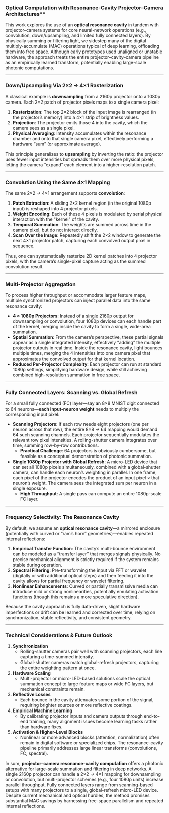 ### Optical Computation with Resonance-Cavity Projector–Camera Architectures**

This work explores the use of an **optical resonance cavity** in tandem with projector–camera systems for core neural-network operations (e.g., convolution, down/upsampling, and limited fully connected layers). By physically summing or filtering light, we sidestep many of the digital multiply-accumulate (MAC) operations typical of deep learning, offloading them into free space. Although early prototypes used unaligned or unstable hardware, the approach treats the entire projector–cavity–camera pipeline as an empirically learned transform, potentially enabling large-scale photonic computations.

---

### Down/Upsampling Via 2×2 → 4×1 Rasterization

A classical example is **downsampling** from a 2160p projector onto a 1080p camera. Each 2×2 patch of projector pixels maps to a single camera pixel:

1. **Rasterization**: The top 2×2 block of the input image is rearranged (in the projector’s memory) into a 4×1 strip of brightness values.  
2. **Projection**: The projector emits those 4 into the cavity, which the camera sees as a single pixel.  
3. **Physical Averaging**: Intensity accumulates within the resonance chamber and onto that single camera pixel, effectively performing a hardware “sum” (or approximate average).  

This principle generalizes to **upsampling** by inverting the ratio: the projector uses fewer input intensities but spreads them over more physical pixels, letting the camera “expand” each element into a higher-resolution patch.

---

### Convolution Using the Same 4×1 Mapping

The same 2×2 → 4×1 arrangement supports **convolution**:

1. **Patch Extraction**: A sliding 2×2 kernel region (in the original 1080p input) is reshaped into 4 projector pixels.  
2. **Weight Encoding**: Each of these 4 pixels is modulated by serial physical interaction with the "kernel" of the cavity.
3. **Temporal Summation**: The weights are summed across time in the camera pixel, but do not interact directly.
4. **Scan Over the Image**: Repeatedly shift the 2×2 window to generate the next 4×1 projector patch, capturing each convolved output pixel in sequence.

Thus, one can systematically rasterize 2D kernel patches into 4 projector pixels, with the camera’s single-pixel capture acting as the summed convolution result.

---

### Multi-Projector Aggregation

To process higher throughput or accommodate larger feature maps, multiple synchronized projectors can inject parallel data into the same resonance cavity:

- **4 × 1080p Projectors**: Instead of a single 2160p output for downsampling or convolution, four 1080p devices can each handle part of the kernel, merging inside the cavity to form a single, wide-area summation.  
- **Spatial Summation**: From the camera’s perspective, these partial signals appear as a single integrated intensity, effectively “adding” the multiple projector outputs in real time.  Inside the resonance cavity, light bounces multiple times, merging the 4 intensities into one camera pixel that approximates the convolved output for that kernel location.
- **Reduced Per-Projector Complexity**: Each projector can run at standard 1080p settings, simplifying hardware design, while still achieving combined high-resolution summation in free space.

---

### Fully Connected Layers: Scanning vs. Global Refresh

For a small fully connected (FC) layer—say an 8×8 MNIST digit connected to 64 neurons—**each input-neuron weight** needs to multiply the corresponding input pixel:

- **Scanning Projectors**: If each row needs eight projectors (one per neuron across that row), the entire 8×8 → 64 mapping would demand 64 such scanning channels. Each projector sequentially modulates the relevant row pixel intensities. A rolling-shutter camera integrates over time, summing row-by-row contributions.  
  - **Practical Challenge**: 64 projectors is obviously cumbersome, but feasible as a conceptual demonstration of photonic summation.  
- **Single 1080p Projector with Global Refresh**: A micro-LED device that can set all 1080p pixels simultaneously, combined with a global-shutter camera, can handle each neuron’s weighting in parallel. In one frame, each pixel of the projector encodes the product of an input pixel × that neuron’s weight. The camera sees the integrated sum per neuron in a single exposure.  
  - **High Throughput**: A single pass can compute an entire 1080p-scale FC layer.

---

### Frequency Selectivity: The Resonance Cavity

By default, we assume an **optical resonance cavity**—a mirrored enclosure (potentially with curved or “ram’s horn” geometries)—enables repeated internal reflections:

1. **Empirical Transfer Function**: The cavity’s multi-bounce environment can be modeled as a “transfer layer” that merges signals physically. No precise mechanical alignment is strictly required if the system remains stable during operation.  
2. **Spectral Filtering**: Pre-transforming the input via FFT or wavelet (digitally or with additional optical steps) and then feeding it into the cavity allows for partial frequency or wavelet filtering.  
3. **Nonlinear Enhancements**: Curved or partially transmissive media can introduce mild or strong nonlinearities, potentially emulating activation functions (though this remains a more speculative direction).

Because the cavity approach is fully data-driven, slight hardware imperfections or drift can be learned and corrected over time, relying on synchronization, stable reflectivity, and consistent geometry.

---

### Technical Considerations & Future Outlook

1. **Synchronization**  
   - Rolling-shutter cameras pair well with scanning projectors, each line capturing a time-summed intensity.  
   - Global-shutter cameras match global-refresh projectors, capturing the entire weighting pattern at once.  
2. **Hardware Scaling**  
   - Multi-projector or micro-LED-based solutions scale the optical summation concept to large feature maps or wide FC layers, but mechanical constraints remain.  
3. **Reflective Losses**  
   - Each bounce in the cavity attenuates some portion of the signal, requiring brighter sources or more reflective coatings.  
4. **Empirical Machine Learning**  
   - By calibrating projector inputs and camera outputs through end-to-end training, many alignment issues become learning tasks rather than hardware fixes.  
5. **Activation & Higher-Level Blocks**  
   - Nonlinear or more advanced blocks (attention, normalization) often remain in digital software or specialized chips. The resonance-cavity pipeline primarily addresses large linear transforms (convolutions, FC, spectral).

In sum, **projector–camera resonance-cavity computation** offers a photonic alternative for large-scale summation and filtering in deep networks. A single 2160p projector can handle a 2×2 → 4×1 mapping for downsampling or convolution, but multi-projector schemes (e.g., four 1080p units) increase parallel throughput. Fully connected layers range from scanning-based setups with many projectors to a single, global-refresh micro-LED device. Despite current mechanical and optical hurdles, the method promises substantial MAC savings by harnessing free-space parallelism and repeated internal reflections.
